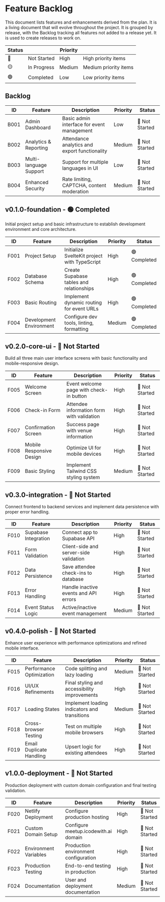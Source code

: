 # Feature Backlog

This document lists features and enhancements derived from the plan. It is a living document that will evolve throughout the project. It is grouped by release, with the Backlog tracking all features not added to a release yet.  It is used to create releases to work on.

| Status |  | Priority |  |
|--------|-------------|---------|-------------|
| 🔴 | Not Started | High | High priority items |
| 🟡 | In Progress | Medium | Medium priority items |
| 🟢 | Completed | Low | Low priority items |


## Backlog

| ID  | Feature             | Description                               | Priority | Status |
|-----|---------------------|-------------------------------------------|----------|--------|
| B001 | Admin Dashboard | Basic admin interface for event management | Low | 🔴 Not Started |
| B002 | Analytics & Reporting | Attendance analytics and export functionality | Medium | 🔴 Not Started |
| B003 | Multi-language Support | Support for multiple languages in UI | Low | 🔴 Not Started |
| B004 | Enhanced Security | Rate limiting, CAPTCHA, content moderation | Medium | 🔴 Not Started |

## v0.1.0-foundation - 🟢 Completed
Initial project setup and basic infrastructure to establish development environment and core architecture.

| ID  | Feature                 | Description                              | Priority | Status |
|-----|-------------------------|------------------------------------------|----------|--------|
| F001 | Project Setup | Initialize SvelteKit project with TypeScript | High | 🟢 Completed |
| F002 | Database Schema | Create Supabase tables and relationships | High | 🟢 Completed |
| F003 | Basic Routing | Implement dynamic routing for event URLs | High | 🟢 Completed |
| F004 | Development Environment | Configure dev tools, linting, formatting | Medium | 🟢 Completed |

## v0.2.0-core-ui - 🔴 Not Started
Build all three main user interface screens with basic functionality and mobile-responsive design.

| ID  | Feature                 | Description                              | Priority | Status |
|-----|-------------------------|------------------------------------------|----------|--------|
| F005 | Welcome Screen | Event welcome page with check-in button | High | 🔴 Not Started |
| F006 | Check-in Form | Attendee information form with validation | High | 🔴 Not Started |
| F007 | Confirmation Screen | Success page with venue information | High | 🔴 Not Started |
| F008 | Mobile Responsive Design | Optimize UI for mobile devices | High | 🔴 Not Started |
| F009 | Basic Styling | Implement Tailwind CSS styling system | Medium | 🔴 Not Started |

## v0.3.0-integration - 🔴 Not Started
Connect frontend to backend services and implement data persistence with proper error handling.

| ID  | Feature                 | Description                              | Priority | Status |
|-----|-------------------------|------------------------------------------|----------|--------|
| F010 | Supabase Integration | Connect app to Supabase API | High | 🔴 Not Started |
| F011 | Form Validation | Client-side and server-side validation | High | 🔴 Not Started |
| F012 | Data Persistence | Save attendee check-ins to database | High | 🔴 Not Started |
| F013 | Error Handling | Handle inactive events and API errors | High | 🔴 Not Started |
| F014 | Event Status Logic | Active/inactive event management | Medium | 🔴 Not Started |

## v0.4.0-polish - 🔴 Not Started
Enhance user experience with performance optimizations and refined mobile interface.

| ID  | Feature                 | Description                              | Priority | Status |
|-----|-------------------------|------------------------------------------|----------|--------|
| F015 | Performance Optimization | Code splitting and lazy loading | Medium | 🔴 Not Started |
| F016 | UI/UX Refinements | Final styling and accessibility improvements | High | 🔴 Not Started |
| F017 | Loading States | Implement loading indicators and transitions | Medium | 🔴 Not Started |
| F018 | Cross-browser Testing | Test on multiple mobile browsers | High | 🔴 Not Started |
| F019 | Email Duplicate Handling | Upsert logic for existing attendees | High | 🔴 Not Started |

## v1.0.0-deployment - 🔴 Not Started
Production deployment with custom domain configuration and final testing validation.

| ID  | Feature                 | Description                              | Priority | Status |
|-----|-------------------------|------------------------------------------|----------|--------|
| F020 | Netlify Deployment | Configure production hosting | High | 🔴 Not Started |
| F021 | Custom Domain Setup | Configure meetup.icodewith.ai domain | High | 🔴 Not Started |
| F022 | Environment Variables | Production environment configuration | High | 🔴 Not Started |
| F023 | Production Testing | End-to-end testing in production | High | 🔴 Not Started |
| F024 | Documentation | User and deployment documentation | Medium | 🔴 Not Started |